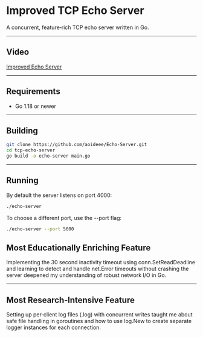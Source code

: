 # Improved TCP Echo Server

A concurrent, feature‑rich TCP echo server written in Go.

---

## Video

<a href="https://youtu.be/esPqCw6msZg">Improved Echo Server</a>

---

## Requirements

- Go 1.18 or newer

---

## Building

```bash
git clone https://github.com/aoideee/Echo‑Server.git
cd tcp‑echo‑server
go build -o echo-server main.go
```

---

## Running
By default the server listens on port 4000:

```bash
./echo-server
```
To choose a different port, use the --port flag:

```bash
./echo-server --port 5000
```

## Most Educationally Enriching Feature
Implementing the 30 second inactivity timeout using conn.SetReadDeadline and learning to detect and handle net.Error timeouts without crashing the server deepened my understanding of robust network I/O in Go.

---

## Most Research‑Intensive Feature
Setting up per‑client log files (<IP>.log) with concurrent writes taught me about safe file handling in goroutines and how to use log.New to create separate logger instances for each connection.
